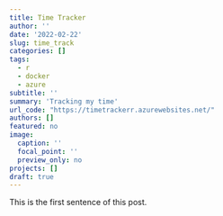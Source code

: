 ```yaml
---
title: Time Tracker
author: ''
date: '2022-02-22'
slug: time_track
categories: []
tags: 
  - r
  - docker
  - azure
subtitle: ''
summary: 'Tracking my time'
url_code: "https://timetrackerr.azurewebsites.net/"
authors: []
featured: no
image:
  caption: ''
  focal_point: ''
  preview_only: no
projects: []
draft: true
---
```


This is the first sentence of this post.